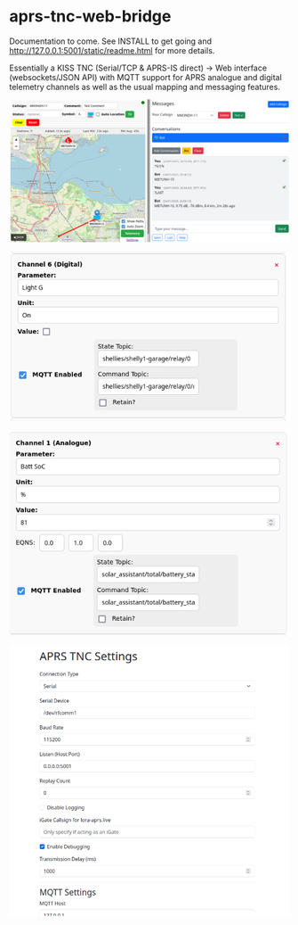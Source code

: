 # aprs-tnc-web-bridge

Documentation to come. See INSTALL to get going and http://127.0.0.1:5001/static/readme.html for more details. 

Essentially a KISS TNC (Serial/TCP & APRS-IS direct) -> Web interface (websockets/JSON API) with MQTT support for APRS analogue and digital telemetry channels as well as the usual mapping and messaging features.

![map](images/map-messages.png)


![digi](images/digital-telemetry.png)

![analogue](images/analogue-telemetry.png)

![settings](images/settings.png)
